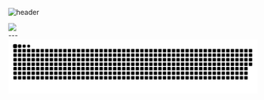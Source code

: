 ![header](https://capsule-render.vercel.app/api?type=Waving&color=timeGradient&height=300&section=header&text=HI!👋%20I%20AM%20BOWOOK!&fontSize=48)

<div align=center>
    <a href="https://github.com/anuraghazra/github-readme-stats" title="Go to Source">
      <img align="left" width=385 src="https://github-readme-stats.vercel.app/api?username=bowook&show_icons=true&theme=dark&hide_border=true&bg_color=151515&icon_color=ffffff&text_color=ffffff&title_color=00e6fe" />
    </a>
    <a href="https://git.io/streak-stats" title="Go to Source">
      <img align="right" width=385 src="http://github-readme-streak-stats.herokuapp.com?user=bowook&hide_border=true&theme=black-ice" alt="" />
    </a>
  </div>
---
<img src="https://github.com/bowook/bowook/blob/output/github-contribution-grid-snake.svg"/>
<br><br><br><br><br><br><br><br>
<!---
bowook/bowook is a ✨ special ✨ repository because its `README.md` (this file) appears on your GitHub profile.
You can click the Preview link to take a look at your changes.
--->
